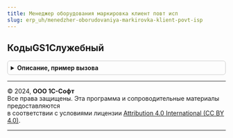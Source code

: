 ```yaml
---
title: Менеджер оборудования маркировка клиент повт исп
slug: erp_uh/menedzher-oborudovaniya-markirovka-klient-povt-isp
---
```



## КодыGS1Служебный
<details style="margin: 1em 0; padding: 0.5em; border: 1px solid #ccc; border-radius: 6px;">

<summary style="font-weight: bold; cursor: pointer;">Описание, пример вызова</summary>

```bsl

// Коды GS1.
//
// Возвращаемое значение:
//  Соответствие из Строка - Коды GS1
Функция КодыGS1Служебный() Экспорт
```

Пример вызова
```bsl
Результат = МенеджерОборудованияМаркировкаКлиентПовтИсп.КодыGS1Служебный() 
```
</details>

---

© 2024, **ООО 1С-Софт**  
Все права защищены. Эта программа и сопроводительные материалы предоставляются  
в соответствии с условиями лицензии [Attribution 4.0 International (CC BY 4.0)](https://creativecommons.org/licenses/by/4.0/legalcode).

---
